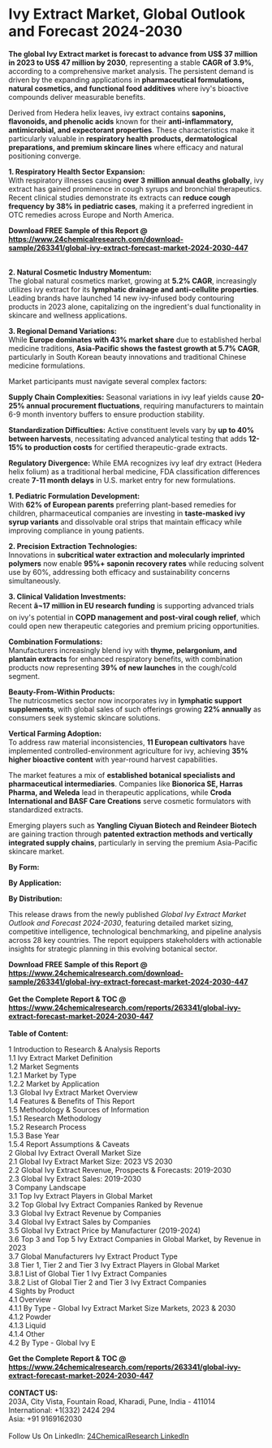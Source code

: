 <h1>Ivy Extract Market, Global Outlook and Forecast 2024-2030</h1><p><strong>The global Ivy Extract market is forecast to advance from US$ 37 million in 2023 to US$ 47 million by 2030</strong>, representing a stable <strong>CAGR of 3.9%</strong>, according to a comprehensive market analysis. The persistent demand is driven by the expanding applications in <strong>pharmaceutical formulations, natural cosmetics, and functional food additives</strong> where ivy's bioactive compounds deliver measurable benefits.</p><p>Derived from Hedera helix leaves, ivy extract contains <strong>saponins, flavonoids, and phenolic acids</strong> known for their <strong>anti-inflammatory, antimicrobial, and expectorant properties</strong>. These characteristics make it particularly valuable in <strong>respiratory health products, dermatological preparations, and premium skincare lines</strong> where efficacy and natural positioning converge.</p><p><strong>1. Respiratory Health Sector Expansion:</strong><br>
With respiratory illnesses causing <strong>over 3 million annual deaths globally</strong>, ivy extract has gained prominence in cough syrups and bronchial therapeutics. Recent clinical studies demonstrate its extracts can <strong>reduce cough frequency by 38% in pediatric cases</strong>, making it a preferred ingredient in OTC remedies across Europe and North America.</p><div><b>Download FREE Sample of this Report @ 
            <a href="https://www.24chemicalresearch.com/download-sample/263341/global-ivy-extract-forecast-market-2024-2030-447">
            https://www.24chemicalresearch.com/download-sample/263341/global-ivy-extract-forecast-market-2024-2030-447</a></b></div><br><p><strong>2. Natural Cosmetic Industry Momentum:</strong><br>
The global natural cosmetics market, growing at <strong>5.2% CAGR</strong>, increasingly utilizes ivy extract for its <strong>lymphatic drainage and anti-cellulite properties</strong>. Leading brands have launched 14 new ivy-infused body contouring products in 2023 alone, capitalizing on the ingredient's dual functionality in skincare and wellness applications.</p><p><strong>3. Regional Demand Variations:</strong><br>
While <strong>Europe dominates with 43% market share</strong> due to established herbal medicine traditions, <strong>Asia-Pacific shows the fastest growth at 5.7% CAGR</strong>, particularly in South Korean beauty innovations and traditional Chinese medicine formulations.</p><p>Market participants must navigate several complex factors:</p><p><strong>Supply Chain Complexities:</strong> Seasonal variations in ivy leaf yields cause <strong>20-25% annual procurement fluctuations</strong>, requiring manufacturers to maintain 6-9 month inventory buffers to ensure production stability.</p><p><strong>Standardization Difficulties:</strong> Active constituent levels vary by <strong>up to 40% between harvests</strong>, necessitating advanced analytical testing that adds <strong>12-15% to production costs</strong> for certified therapeutic-grade extracts.</p><p><strong>Regulatory Divergence:</strong> While EMA recognizes ivy leaf dry extract (Hedera helix folium) as a traditional herbal medicine, FDA classification differences create <strong>7-11 month delays</strong> in U.S. market entry for new formulations.</p><p><strong>1. Pediatric Formulation Development:</strong><br>
With <strong>62% of European parents</strong> preferring plant-based remedies for children, pharmaceutical companies are investing in <strong>taste-masked ivy syrup variants</strong> and dissolvable oral strips that maintain efficacy while improving compliance in young patients.</p><p><strong>2. Precision Extraction Technologies:</strong><br>
Innovations in <strong>subcritical water extraction and molecularly imprinted polymers</strong> now enable <strong>95%+ saponin recovery rates</strong> while reducing solvent use by 60%, addressing both efficacy and sustainability concerns simultaneously.</p><p><strong>3. Clinical Validation Investments:</strong><br>
Recent <strong>â¬17 million in EU research funding</strong> is supporting advanced trials on ivy's potential in <strong>COPD management and post-viral cough relief</strong>, which could open new therapeutic categories and premium pricing opportunities.</p><p><strong>Combination Formulations:</strong><br>
	Manufacturers increasingly blend ivy with <strong>thyme, pelargonium, and plantain extracts</strong> for enhanced respiratory benefits, with combination products now representing <strong>39% of new launches</strong> in the cough/cold segment.</p><p><strong>Beauty-From-Within Products:</strong><br>
	The nutricosmetics sector now incorporates ivy in <strong>lymphatic support supplements</strong>, with global sales of such offerings growing <strong>22% annually</strong> as consumers seek systemic skincare solutions.</p><p><strong>Vertical Farming Adoption:</strong><br>
	To address raw material inconsistencies, <strong>11 European cultivators</strong> have implemented controlled-environment agriculture for ivy, achieving <strong>35% higher bioactive content</strong> with year-round harvest capabilities.</p><p>The market features a mix of <strong>established botanical specialists and pharmaceutical intermediaries</strong>. Companies like <strong>Bionorica SE, Harras Pharma, and Weleda</strong> lead in therapeutic applications, while <strong>Croda International and BASF Care Creations</strong> serve cosmetic formulators with standardized extracts.</p><p>Emerging players such as <strong>Yangling Ciyuan Biotech and Reindeer Biotech</strong> are gaining traction through <strong>patented extraction methods and vertically integrated supply chains</strong>, particularly in serving the premium Asia-Pacific skincare market.</p><p><strong>By Form:</strong></p><p><strong>By Application:</strong></p><p><strong>By Distribution:</strong></p><p>This release draws from the newly published <em>Global Ivy Extract Market Outlook and Forecast 2024-2030</em>, featuring detailed market sizing, competitive intelligence, technological benchmarking, and pipeline analysis across 28 key countries. The report equippers stakeholders with actionable insights for strategic planning in this evolving botanical sector.</p><div><b>Download FREE Sample of this Report @ 
            <a href="https://www.24chemicalresearch.com/download-sample/263341/global-ivy-extract-forecast-market-2024-2030-447">
            https://www.24chemicalresearch.com/download-sample/263341/global-ivy-extract-forecast-market-2024-2030-447</a></b></div><br><div><b>Get the Complete Report & TOC @ 
            <a href="https://www.24chemicalresearch.com/reports/263341/global-ivy-extract-forecast-market-2024-2030-447">
            https://www.24chemicalresearch.com/reports/263341/global-ivy-extract-forecast-market-2024-2030-447</a></b></div><br>
            <b>Table of Content:</b><p>1 Introduction to Research & Analysis Reports<br />
    1.1 Ivy Extract Market Definition<br />
    1.2 Market Segments<br />
        1.2.1 Market by Type<br />
        1.2.2 Market by Application<br />
    1.3 Global Ivy Extract Market Overview<br />
    1.4 Features & Benefits of This Report<br />
    1.5 Methodology & Sources of Information<br />
        1.5.1 Research Methodology<br />
        1.5.2 Research Process<br />
        1.5.3 Base Year<br />
        1.5.4 Report Assumptions & Caveats<br />
2 Global Ivy Extract Overall Market Size<br />
    2.1 Global Ivy Extract Market Size: 2023 VS 2030<br />
    2.2 Global Ivy Extract Revenue, Prospects & Forecasts: 2019-2030<br />
    2.3 Global Ivy Extract Sales: 2019-2030<br />
3 Company Landscape<br />
    3.1 Top Ivy Extract Players in Global Market<br />
    3.2 Top Global Ivy Extract Companies Ranked by Revenue<br />
    3.3 Global Ivy Extract Revenue by Companies<br />
    3.4 Global Ivy Extract Sales by Companies<br />
    3.5 Global Ivy Extract Price by Manufacturer (2019-2024)<br />
    3.6 Top 3 and Top 5 Ivy Extract Companies in Global Market, by Revenue in 2023<br />
    3.7 Global Manufacturers Ivy Extract Product Type<br />
    3.8 Tier 1, Tier 2 and Tier 3 Ivy Extract Players in Global Market<br />
        3.8.1 List of Global Tier 1 Ivy Extract Companies<br />
        3.8.2 List of Global Tier 2 and Tier 3 Ivy Extract Companies<br />
4 Sights by Product<br />
    4.1 Overview<br />
        4.1.1 By Type - Global Ivy Extract Market Size Markets, 2023 & 2030<br />
        4.1.2 Powder<br />
        4.1.3 Liquid<br />
        4.1.4 Other<br />
    4.2 By Type - Global Ivy E</p><div><b>Get the Complete Report & TOC @ 
            <a href="https://www.24chemicalresearch.com/reports/263341/global-ivy-extract-forecast-market-2024-2030-447">
            https://www.24chemicalresearch.com/reports/263341/global-ivy-extract-forecast-market-2024-2030-447</a></b></div><br><b>CONTACT US:</b><br>
            203A, City Vista, Fountain Road, Kharadi, Pune, India - 411014<br>
            International: +1(332) 2424 294<br>
            Asia: +91 9169162030 <br><br>
            Follow Us On LinkedIn: <a href="https://www.linkedin.com/company/24chemicalresearch/">24ChemicalResearch LinkedIn</a>